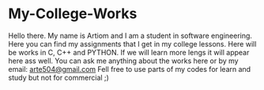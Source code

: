 # My-College-Works
Hello there. My name is Artiom and I am a student in software engineering.
Here you can find my assignments that I get in my college lessons.
Here will be works in C, C++ and PYTHON. 
If we will learn more lengs it will appear here ass well.
You can ask me anything about the works here or by my email: arte504@gmail.com
Fell free to use parts of my codes for learn and study but not for commercial ;)
